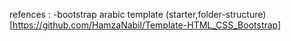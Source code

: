 refences : 
-bootstrap arabic template (starter,folder-structure) 
  [https://github.com/HamzaNabil/Template-HTML_CSS_Bootstrap]
